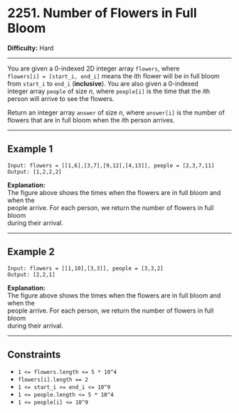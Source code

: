 # 2251. Number of Flowers in Full Bloom

**Difficulty:** Hard

---

You are given a 0-indexed 2D integer array `flowers`, where  
`flowers[i] = [start_i, end_i]` means the *i*th flower will be in full bloom  
from `start_i` to `end_i` (**inclusive**). You are also given a 0-indexed  
integer array `people` of size _n_, where `people[i]` is the time that the
*i*th  
person will arrive to see the flowers.

Return an integer array `answer` of size _n_, where `answer[i]` is the number
of  
flowers that are in full bloom when the *i*th person arrives.

---

## Example 1

```
Input: flowers = [[1,6],[3,7],[9,12],[4,13]], people = [2,3,7,11]
Output: [1,2,2,2]
```

**Explanation:**  
The figure above shows the times when the flowers are in full bloom and when
the  
people arrive. For each person, we return the number of flowers in full bloom  
during their arrival.

---

## Example 2

```
Input: flowers = [[1,10],[3,3]], people = [3,3,2]
Output: [2,2,1]
```

**Explanation:**  
The figure above shows the times when the flowers are in full bloom and when
the  
people arrive. For each person, we return the number of flowers in full bloom  
during their arrival.

---

## Constraints

- `1 <= flowers.length <= 5 * 10^4`
- `flowers[i].length == 2`
- `1 <= start_i <= end_i <= 10^9`
- `1 <= people.length <= 5 * 10^4`
- `1 <= people[i] <= 10^9`
